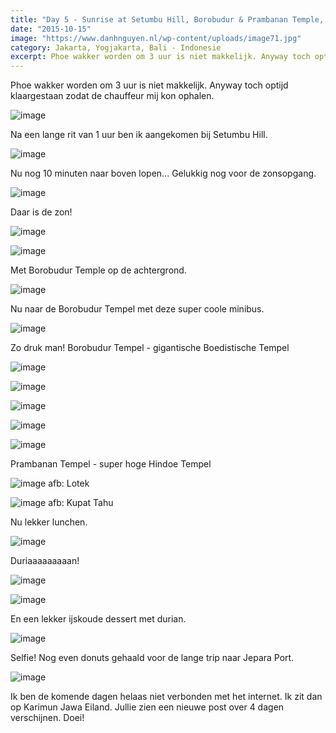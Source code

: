 ```yaml
---
title: "Day 5 - Sunrise at Setumbu Hill, Borobudur & Prambanan Temple, Yogyakarta"
date: "2015-10-15"
image: "https://www.danhnguyen.nl/wp-content/uploads/image71.jpg"
category: Jakarta, Yogjakarta, Bali - Indonesie
excerpt: Phoe wakker worden om 3 uur is niet makkelijk. Anyway toch optijd klaargestaan zodat de chauffeur mij kon ophalen...
---
```


Phoe wakker worden om 3 uur is niet makkelijk. Anyway toch optijd klaargestaan zodat de chauffeur mij kon ophalen.

![image](https://www.danhnguyen.nl/wp-content/uploads/image74-1024x576.jpg)

Na een lange rit van 1 uur ben ik aangekomen bij Setumbu Hill.

![image](https://www.danhnguyen.nl/wp-content/uploads/image72-1024x576.jpg)

Nu nog 10 minuten naar boven lopen...
Gelukkig nog voor de zonsopgang.

![image](https://www.danhnguyen.nl/wp-content/uploads/image70-1024x576.jpg)

Daar is de zon!

![image](https://www.danhnguyen.nl/wp-content/uploads/image71-1024x576.jpg)

![image](https://www.danhnguyen.nl/wp-content/uploads/image86-1024x576.jpg)

Met Borobudur Temple op de achtergrond.

![image](https://www.danhnguyen.nl/wp-content/uploads/image73-1024x576.jpg)

Nu naar de Borobudur Tempel met deze super coole minibus.

![image](https://www.danhnguyen.nl/wp-content/uploads/image87-1024x576.jpg)

Zo druk man!
Borobudur Tempel - gigantische Boedistische Tempel

![image](https://www.danhnguyen.nl/wp-content/uploads/image75-1024x576.jpg)

![image](https://www.danhnguyen.nl/wp-content/uploads/image76-1024x576.jpg)

![image](https://www.danhnguyen.nl/wp-content/uploads/image77-1024x576.jpg)

![image](https://www.danhnguyen.nl/wp-content/uploads/image78-1024x576.jpg)


![image](https://www.danhnguyen.nl/wp-content/uploads/image79-1024x576.jpg)

Prambanan Tempel - super hoge Hindoe Tempel

![image](https://www.danhnguyen.nl/wp-content/uploads/image80-1024x576.jpg) afb: Lotek

![image](https://www.danhnguyen.nl/wp-content/uploads/image81-1024x576.jpg) afb: Kupat Tahu

Nu lekker lunchen.

![image](https://www.danhnguyen.nl/wp-content/uploads/image82-1024x576.jpg)

Duriaaaaaaaaan!

![image](https://www.danhnguyen.nl/wp-content/uploads/image83-1024x576.jpg)

![image](https://www.danhnguyen.nl/wp-content/uploads/image84-1024x576.jpg)

En een lekker ijskoude dessert met durian.

![image](https://www.danhnguyen.nl/wp-content/uploads/image88-1024x576.jpg)

Selfie!
Nog even donuts gehaald voor de lange trip naar Jepara Port.

![image](https://www.danhnguyen.nl/wp-content/uploads/image85-1024x576.jpg)

Ik ben de komende dagen helaas niet verbonden met het internet. Ik zit dan op Karimun Jawa Eiland. Jullie zien een nieuwe post over 4 dagen verschijnen. Doei!
